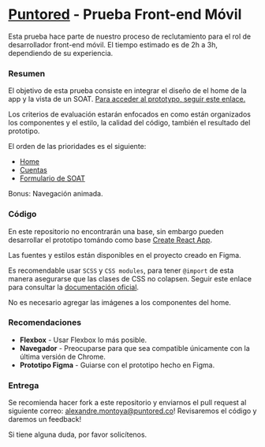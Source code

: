 # [Puntored](https://www.puntored.co/) - Prueba Front-end Móvil
Esta prueba hace parte de nuestro proceso de reclutamiento para el rol de desarrollador front-end móvil. El tiempo estimado es de 2h a 3h, dependiendo de su experiencia.

### Resumen
El objetivo de esta prueba consiste en integrar el diseño de el home de la app y la vista de un SOAT. [Para acceder al prototypo, seguir este enlace.](https://www.figma.com/proto/lwrRoh6i6nAx2MkzvUnpDH/PuntorPay-v.1-r.1?node-id=803%3A1715&scaling=scale-down-width)

Los criterios de evaluación estarán enfocados en como están organizados los componentes y el estilo, la calidad del código, también el resultado del prototipo.

El orden de las prioridades es el siguiente: 
- [Home](https://www.figma.com/proto/lwrRoh6i6nAx2MkzvUnpDH/PuntorPay-v.1-r.1?node-id=698%3A334&scaling=scale-down-width)
- [Cuentas](https://www.figma.com/proto/lwrRoh6i6nAx2MkzvUnpDH/PuntorPay-v.1-r.1?node-id=767%3A965&scaling=scale-down-width)
- [Formulario de SOAT](https://www.figma.com/proto/lwrRoh6i6nAx2MkzvUnpDH/PuntorPay-v.1-r.1?node-id=775%3A3032&scaling=scale-down-width)

Bonus: Navegación animada. 

### Código
En este repositorio no encontrarán una base, sin embargo pueden desarrollar el prototipo tomándo como base [Create React App](https://github.com/facebook/create-react-app).

Las fuentes y estilos están disponibles en el proyecto creado en Figma.

Es recomendable usar `SCSS` y `CSS modules`, para tener `@import` de esta manera asegurarse que las clases de CSS no colapsen. Seguir este enlace para consultar la [documentación oficial](https://create-react-app.dev/docs/adding-a-css-modules-stylesheet).

No es necesario agregar las imágenes a los componentes del home. 

### Recomendaciones
* **Flexbox** - Usar Flexbox lo más posible. 
* **Navegador** - Preocuparse para que sea compatible únicamente con la última versión de Chrome.
* **Prototipo Figma** - Guiarse con el prototipo hecho en Figma. 

### Entrega
Se recomienda hacer fork a este repositorio y enviarnos el pull request al siguiente correo: alexandre.montoya@puntored.co! Revisaremos el código y daremos un feedback! 

Si tiene alguna duda, por favor solicítenos. 

